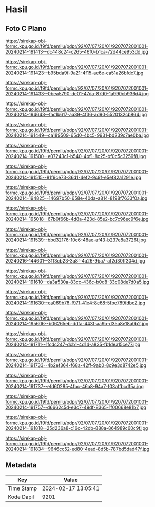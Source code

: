 # Hasil

## Foto C Plano

https://sirekap-obj-formc.kpu.go.id/f9fd/pemilu/pdpr/92/07/07/20/01/9207072001001-20240214-191413--dc448c24-c265-46f0-b1ca-72d44ce953dd.jpg

https://sirekap-obj-formc.kpu.go.id/f9fd/pemilu/pdpr/92/07/07/20/01/9207072001001-20240214-191423--b95bda9f-9a21-4f15-ae6e-ca51a26bfdc7.jpg

https://sirekap-obj-formc.kpu.go.id/f9fd/pemilu/pdpr/92/07/07/20/01/9207072001001-20240214-191433--0bea5790-de01-47da-87d0-1a990cb936d4.jpg

https://sirekap-obj-formc.kpu.go.id/f9fd/pemilu/pdpr/92/07/07/20/01/9207072001001-20240214-194643--fac1b617-aa39-4f36-ad90-5520132cb864.jpg

https://sirekap-obj-formc.kpu.go.id/f9fd/pemilu/pdpr/92/07/07/20/01/9207072001001-20240214-191449--ca189509-65d0-4bc5-9931-bd239c7ae0ba.jpg

https://sirekap-obj-formc.kpu.go.id/f9fd/pemilu/pdpr/92/07/07/20/01/9207072001001-20240214-191500--e07243c1-b540-4bf1-8c25-bf0c5c3259f8.jpg

https://sirekap-obj-formc.kpu.go.id/f9fd/pemilu/pdpr/92/07/07/20/01/9207072001001-20240214-191515--81f9ce73-36d1-4ef2-9c9f-e5ef82a1291e.jpg

https://sirekap-obj-formc.kpu.go.id/f9fd/pemilu/pdpr/92/07/07/20/01/9207072001001-20240214-194825--14697b50-658e-40da-a814-8198f7633f0a.jpg

https://sirekap-obj-formc.kpu.go.id/f9fd/pemilu/pdpr/92/07/07/20/01/9207072001001-20240214-195018--67b0f66b-4d8a-423d-85e2-bc7c96ec9f6e.jpg

https://sirekap-obj-formc.kpu.go.id/f9fd/pemilu/pdpr/92/07/07/20/01/9207072001001-20240214-191539--bbd32176-10c6-48ae-af43-b237e8a3726f.jpg

https://sirekap-obj-formc.kpu.go.id/f9fd/pemilu/pdpr/92/07/07/20/01/9207072001001-20240216-144601--3113cb23-3a8f-4a26-9ba7-af2d30ff304d.jpg

https://sirekap-obj-formc.kpu.go.id/f9fd/pemilu/pdpr/92/07/07/20/01/9207072001001-20240214-191610--da3a530a-83cc-436c-b0d8-33c08de7d0a5.jpg

https://sirekap-obj-formc.kpu.go.id/f9fd/pemilu/pdpr/92/07/07/20/01/9207072001001-20240214-191630--ea069b78-f97f-41e4-8c68-5fbe789fdbc2.jpg

https://sirekap-obj-formc.kpu.go.id/f9fd/pemilu/pdpr/92/07/07/20/01/9207072001001-20240214-195606--b06265eb-ddfa-443f-aa9b-d35a8e18a0b2.jpg

https://sirekap-obj-formc.kpu.go.id/f9fd/pemilu/pdpr/92/07/07/20/01/9207072001001-20240214-191711--1fcdc247-dcb1-4d14-a835-fb1dea15ce77.jpg

https://sirekap-obj-formc.kpu.go.id/f9fd/pemilu/pdpr/92/07/07/20/01/9207072001001-20240214-191733--4b2ef364-f68a-42ff-9ab0-8c9e3d8742e5.jpg

https://sirekap-obj-formc.kpu.go.id/f9fd/pemilu/pdpr/92/07/07/20/01/9207072001001-20240214-191737--efd60285-4fbc-46a8-94a7-f03affbcdf5a.jpg

https://sirekap-obj-formc.kpu.go.id/f9fd/pemilu/pdpr/92/07/07/20/01/9207072001001-20240214-191757--d6662c5d-e3c7-49df-8365-1f00668e81b7.jpg

https://sirekap-obj-formc.kpu.go.id/f9fd/pemilu/pdpr/92/07/07/20/01/9207072001001-20240214-191818--25d236a8-c16c-42db-888a-864989c60c9f.jpg

https://sirekap-obj-formc.kpu.go.id/f9fd/pemilu/pdpr/92/07/07/20/01/9207072001001-20240214-191834--9646cc52-ed80-4ead-8d5b-787bd5dad47f.jpg


## Metadata

| Key        | Value               |
| ---------- | ------------------- |
| Time Stamp | 2024-02-17 13:05:41 |
| Kode Dapil | 9201                |



